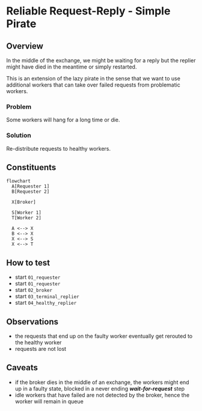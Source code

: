 # Reliable Request-Reply - Simple Pirate

## Overview

In the middle of the exchange, we might be waiting for a reply but the replier
might have died in the meantime or simply restarted.

This is an extension of the lazy pirate in the sense that we want to use
additional workers that can take over failed requests from problematic workers.

### Problem

Some workers will hang for a long time or die.

### Solution

Re-distribute requests to healthy workers.

## Constituents

```mermaid
flowchart
  A[Requester 1]
  B[Requester 2]

  X[Broker]

  S[Worker 1]
  T[Worker 2]

  A <--> X
  B <--> X
  X <--> S
  X <--> T
```

## How to test

- start `01_requester`
- start `01_requester`
- start `02_broker`
- start `03_terminal_replier`
- start `04_healthy_replier`

## Observations

- the requests that end up on the faulty worker eventually get rerouted to the
  healthy worker
- requests are not lost

## Caveats

- if the broker dies in the middle of an exchange, the workers might end up in a
  faulty state, blocked in a never ending _**wait-for-request**_ step
- idle workers that have failed are not detected by the broker, hence the worker
  will remain in queue
